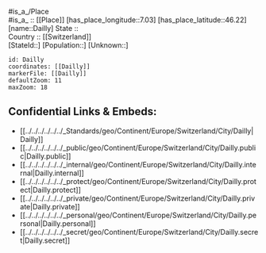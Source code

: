 ﻿---
location: [46.22,7.03] 
mapzoom: [7,12] 
mapmarker: city 
type: City
tags:
- geo/City


SpocWebEntityId: 29704
isDeleted: false
confidential: public

---
#is_a_/Place  
#is_a_ :: [[Place]] 
[has_place_longitude::7.03] 
[has_place_latitude::46.22] 
[name::Dailly] 
State ::  
Country :: [[Switzerland]]  
[StateId::] 
[Population::] 
[Unknown::] 


```leaflet
id: Dailly
coordinates: [[Dailly]] 
markerFile: [[Dailly]] 
defaultZoom: 11 
maxZoom: 18
```


## Confidential Links & Embeds: 
- [[../../../../../../_Standards/geo/Continent/Europe/Switzerland/City/Dailly|Dailly]] 
- [[../../../../../../_public/geo/Continent/Europe/Switzerland/City/Dailly.public|Dailly.public]] 
- [[../../../../../../_internal/geo/Continent/Europe/Switzerland/City/Dailly.internal|Dailly.internal]] 
- [[../../../../../../_protect/geo/Continent/Europe/Switzerland/City/Dailly.protect|Dailly.protect]] 
- [[../../../../../../_private/geo/Continent/Europe/Switzerland/City/Dailly.private|Dailly.private]] 
- [[../../../../../../_personal/geo/Continent/Europe/Switzerland/City/Dailly.personal|Dailly.personal]] 
- [[../../../../../../_secret/geo/Continent/Europe/Switzerland/City/Dailly.secret|Dailly.secret]] 
